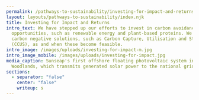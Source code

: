 ```yaml
---
permalink: /pathways-to-sustainability/investing-for-impact-and-returns.html
layout: layouts/pathways-to-sustainability/index.njk
title: Investing for Impact and Returns
intro_text: We have stepped up our efforts to invest in carbon avoidance
  opportunities, such as renewable energy and plant-based proteins. We look for
  carbon negative solutions, such as Carbon Capture, Utilisation and Storage
  (CCUS), as and when these become feasible.
intro_image: /images/uploads/investing-for-impact-m.jpg
intro_image_mobile: /images/uploads/investing-for-impact.jpg
media_caption: Sunseap's first offshore floating photovoltaic system in
  Woodlands, which transmits generated solar power to the national grid
sections:
  - separator: "false"
    center: "false"
    writeup: s
---
```

